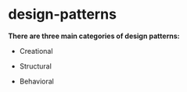 # design-patterns

**There are three main categories of design patterns:**

* Creational

* Structural

* Behavioral

